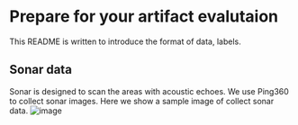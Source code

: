 # Prepare for your artifact evalutaion
This README is written to introduce the format of data, labels.

## Sonar data
Sonar is designed to scan the areas with acoustic echoes. We use Ping360 to collect sonar images. Here we show a sample image of collect sonar data.
![image](\https://github.com/xtgg4310/AquaScan_Artifact/master/image_reconstruction/AquaScan_data/figure/sample.png)

